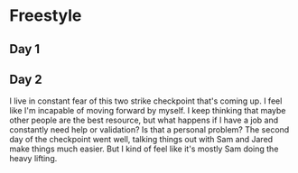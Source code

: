 # Freestyle


## Day 1


## Day 2
I live in constant fear of this two strike checkpoint that's coming up. I feel like I'm incapable of moving forward by myself. I keep thinking that maybe other people are the best resource, but what happens if I have a job and constantly need help or validation? Is that a personal problem? The second day of the checkpoint went well, talking things out with Sam and Jared make things much easier. But I kind of feel like it's mostly Sam doing the heavy lifting. 